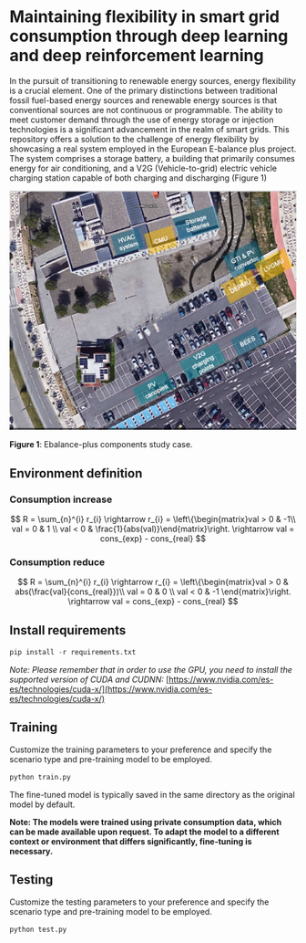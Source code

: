 # Maintaining flexibility in smart grid consumption through deep learning and deep reinforcement learning

In the pursuit of transitioning to renewable energy sources, energy flexibility is a crucial element. One of the primary distinctions between traditional fossil fuel-based energy sources and renewable energy sources is that conventional sources are not continuous or programmable. The ability to meet customer demand through the use of energy storage or injection technologies is a significant advancement in the realm of smart grids. This repository offers a solution to the challenge of energy flexibility by showcasing a real system employed in the European E-balance plus project. The system comprises a storage battery, a building that primarily consumes energy for air conditioning, and a V2G (Vehicle-to-grid) electric vehicle charging station capable of both charging and discharging (Figure 1)

![**Figure 1**: Ebalance-plus components study case.](images/studycase.png)

**Figure 1**: Ebalance-plus components study case.

## Environment definition

### Consumption increase

$$
R = \sum_{n}^{i} r_{i} \rightarrow r_{i} = \left\{\begin{matrix}val > 0 & -1\\ val = 0 & 1 \\ val < 0 & \frac{1}{abs(val)}\end{matrix}\right.
\rightarrow val = cons_{exp} - cons_{real}
$$

### Consumption reduce

$$
R = \sum_{n}^{i} r_{i} \rightarrow r_{i} = \left\{\begin{matrix}val > 0 & abs(\frac{val}{cons_{real}})\\ val = 0 & 0 \\ val < 0 & -1 \end{matrix}\right.
\rightarrow val = cons_{exp} - cons_{real}
$$

## Install requirements

```python
pip install -r requirements.txt
```

*Note: Please remember that in order to use the GPU, you need to install the supported version of CUDA and CUDNN:* [https://www.nvidia.com/es-es/technologies/cuda-x/](https://www.nvidia.com/es-es/technologies/cuda-x/)

## Training

Customize the training parameters to your preference and specify the scenario type and pre-training model to be employed.

```python
python train.py
```

The fine-tuned model is typically saved in the same directory as the original model by default.

******Note: The models were trained using private consumption data, which can be made available upon request. To adapt the model to a different context or environment that differs significantly, fine-tuning is necessary.******

## Testing

Customize the testing parameters to your preference and specify the scenario type and pre-training model to be employed.

```python
python test.py
```